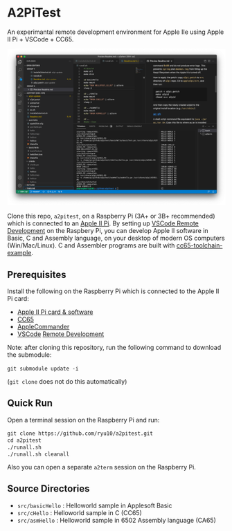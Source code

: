 # A2PiTest

An experimantal remote development environment for Apple IIe using Apple II Pi + VSCode + CC65.

![VSCode remote](a2pitest_demo.png)

Clone this repo, `a2pitest`, on a Raspberry Pi (3A+ or 3B+ recommended) which is connected to an [Apple II Pi](https://github.com/dschmenk/apple2pi). By setting up [VSCode Remote Development](https://code.visualstudio.com/docs/remote/remote-overview) on the Raspbery Pi, you can develop Apple II software in Basic, C and Assembly language, on your desktop of modern OS computers (Win/Mac/Linux). C and Assembler programs are built with [cc65-toolchain-example](https://github.com/fo-fo/cc65-toolchain-example.git).

## Prerequisites

Install the following on the Raspberry Pi which is connected to the Apple II Pi card:

* [Apple II Pi card & software](https://github.com/dschmenk/apple2pi)
* [CC65](https://github.com/cc65/cc65)
* [AppleCommander](https://github.com/AppleCommander/AppleCommander)
* [VSCode](https://code.visualstudio.com/download) [Remote Development](https://code.visualstudio.com/docs/remote/remote-overview)

Note: after cloning this repository, run the following command to download the submodule:

```git submodule update -i```

(```git clone``` does not do this automatically)

## Quick Run

Open a terminal session on the Raspberry Pi and run:

```
git clone https://github.com/ryu10/a2pitest.git
cd a2pitest
./runall.sh
./runall.sh cleanall
```

Also you can open a separate ```a2term``` session on the Raspberry Pi.

## Source Directories

* `src/basicHello` : Helloworld sample in Applesoft Basic
* `src/cHello` : Helloworld sample in  C (CC65)
* `src/asmHello` : Helloworld sample in 6502 Assembly language (CA65)

